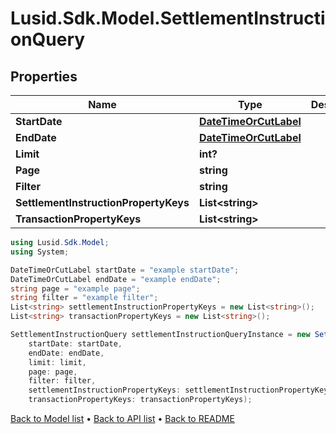 # Lusid.Sdk.Model.SettlementInstructionQuery

## Properties

Name | Type | Description | Notes
------------ | ------------- | ------------- | -------------
**StartDate** | [**DateTimeOrCutLabel**](DateTimeOrCutLabel.md) |  | [optional] 
**EndDate** | [**DateTimeOrCutLabel**](DateTimeOrCutLabel.md) |  | [optional] 
**Limit** | **int?** |  | [optional] 
**Page** | **string** |  | [optional] 
**Filter** | **string** |  | [optional] 
**SettlementInstructionPropertyKeys** | **List&lt;string&gt;** |  | [optional] 
**TransactionPropertyKeys** | **List&lt;string&gt;** |  | [optional] 

```csharp
using Lusid.Sdk.Model;
using System;

DateTimeOrCutLabel startDate = "example startDate";
DateTimeOrCutLabel endDate = "example endDate";
string page = "example page";
string filter = "example filter";
List<string> settlementInstructionPropertyKeys = new List<string>();
List<string> transactionPropertyKeys = new List<string>();

SettlementInstructionQuery settlementInstructionQueryInstance = new SettlementInstructionQuery(
    startDate: startDate,
    endDate: endDate,
    limit: limit,
    page: page,
    filter: filter,
    settlementInstructionPropertyKeys: settlementInstructionPropertyKeys,
    transactionPropertyKeys: transactionPropertyKeys);
```

[Back to Model list](../README.md#documentation-for-models) &#8226; [Back to API list](../README.md#documentation-for-api-endpoints) &#8226; [Back to README](../README.md)

